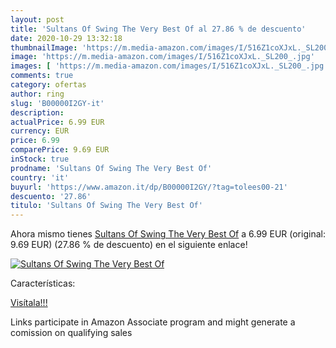 ```yaml
---
layout: post
title: 'Sultans Of Swing The Very Best Of al 27.86 % de descuento'
date: 2020-10-29 13:32:18
thumbnailImage: 'https://m.media-amazon.com/images/I/516Z1coXJxL._SL200_.jpg'
image: 'https://m.media-amazon.com/images/I/516Z1coXJxL._SL200_.jpg'
images: [ 'https://m.media-amazon.com/images/I/516Z1coXJxL._SL200_.jpg' ]
comments: true
category: ofertas
author: ring
slug: 'B00000I2GY-it'
description:
actualPrice: 6.99 EUR
currency: EUR
price: 6.99
comparePrice: 9.69 EUR
inStock: true
prodname: 'Sultans Of Swing The Very Best Of'
country: 'it'
buyurl: 'https://www.amazon.it/dp/B00000I2GY/?tag=tolees00-21'
descuento: '27.86'
titulo: 'Sultans Of Swing The Very Best Of'
---
```


Ahora mismo tienes [Sultans Of Swing The Very Best Of](https://www.amazon.it/dp/B00000I2GY/?tag=tolees00-21) a 6.99 EUR (original: 9.69 EUR) (27.86 %  de descuento) en el siguiente enlace!

[![Sultans Of Swing The Very Best Of](https://m.media-amazon.com/images/I/516Z1coXJxL._SL200_.jpg)](https://www.amazon.it/dp/B00000I2GY/?tag=tolees00-21)

Características:


[Visítala!!!](https://www.amazon.it/dp/B00000I2GY/?tag=tolees00-21)

Links participate in Amazon Associate program and might generate a comission on qualifying sales
